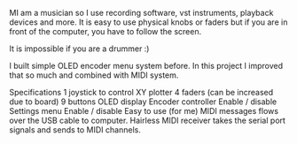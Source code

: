 MI am a musician so I use recording software, vst instruments, playback devices and more. It is easy to use physical knobs or faders but if you are in front of the computer, you have to follow the screen.

It is impossible if you are a drummer :)

I built simple OLED encoder menu system before. In this project I improved that so much and combined with MIDI system.

Specifications
1 joystick to control XY plotter
4 faders (can be increased due to board)
9 buttons
OLED display
Encoder controller
Enable / disable
Settings menu
Enable / disable
Easy to use (for me)
MIDI messages flows over the USB cable to computer. Hairless MIDI receiver takes the serial port signals and sends to MIDI channels.
